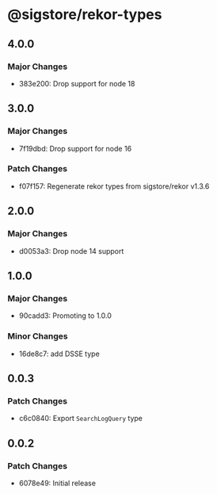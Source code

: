 # @sigstore/rekor-types

## 4.0.0

### Major Changes

- 383e200: Drop support for node 18

## 3.0.0

### Major Changes

- 7f19dbd: Drop support for node 16

### Patch Changes

- f07f157: Regenerate rekor types from sigstore/rekor v1.3.6

## 2.0.0

### Major Changes

- d0053a3: Drop node 14 support

## 1.0.0

### Major Changes

- 90cadd3: Promoting to 1.0.0

### Minor Changes

- 16de8c7: add DSSE type

## 0.0.3

### Patch Changes

- c6c0840: Export `SearchLogQuery` type

## 0.0.2

### Patch Changes

- 6078e49: Initial release
